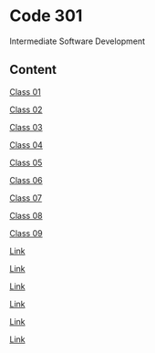 # Code 301

Intermediate Software Development

## Content

[Class 01](../Code-301/class-01.md)

[Class 02](../Code-301/class-02.md)

[Class 03](../Code-301/class-03.md)

[Class 04](../Code-301/class-04.md)

[Class 05](../Code-301/class-05.md)

[Class 06](../Code-301/class-06.md)

[Class 07](../Code-301/class-07.md)

[Class 08](../Code-301/class-08.md)

[Class 09](../Code-301/class-09.md)

[Link]()

[Link]()

[Link]()

[Link]()

[Link]()

[Link]()